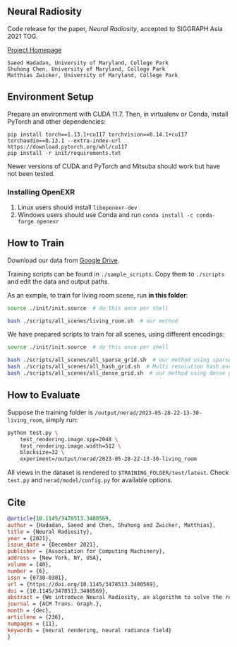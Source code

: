 Neural Radiosity
---

Code release for the paper, *Neural Radiosity*, accepted to SIGGRAPH Asia 2021 TOG.

[Project Homepage](https://saeedhd96.github.io/neural-radiosity/)

```
Saeed Hadadan, University of Maryland, College Park
Shuhong Chen, University of Maryland, College Park
Matthias Zwicker, University of Maryland, College Park
```

## Environment Setup

Prepare an environment with CUDA 11.7.
Then, in virtualenv or Conda, install PyTorch and other dependencies:

```
pip install torch==1.13.1+cu117 torchvision==0.14.1+cu117 torchaudio==0.13.1 --extra-index-url https://download.pytorch.org/whl/cu117
pip install -r init/requirements.txt
```

Newer versions of CUDA and PyTorch and Mitsuba should work but have not been tested.

### Installing OpenEXR

1. Linux users should install `libopenexr-dev`
1. Windows users should use Conda and run `conda install -c conda-forge openexr`

## How to Train

Download our data from [Google Drive](https://drive.google.com/drive/folders/1UE4ESxgXK4uL2_f91GqEKmWrvWw2FX8C?usp=sharing).

Training scripts can be found in `./sample_scripts`. Copy them to `./scripts` and edit the data and output paths.

As an exmple, to train for living room scene, run **in this folder**:

```bash
source ./init/init.source  # do this once per shell

bash ./scripts/all_scenes/living_room.sh  # our method
```

We have prepared scripts to train for all scenes, using different encodings:

```bash
source ./init/init.source  # do this once per shell

bash ./scripts/all_scenes/all_sparse_grid.sh  # our method using sparse grids
bash ./scripts/all_scenes/all_hash_grid.sh  # Multi resolution hash encoing by Muller et al. [2022]
bash ./scripts/all_scenes/all_dense_grid.sh  # our method using dense grids

```


## How to Evaluate

Suppose the training folder is `/output/nerad/2023-05-28-22-13-30-living_room`, simply run:

```bash
python test.py \
    test_rendering.image.spp=2048 \
    test_rendering.image.width=512 \
    blocksize=32 \
    experiment=/output/nerad/2023-05-28-22-13-30-living_room
```

All views in the dataset is rendered to `$TRAINING_FOLDER/test/latest`. Check `test.py` and `nerad/model/config.py` for available options.

## Cite

```bibtex
@article{10.1145/3478513.3480569,
author = {Hadadan, Saeed and Chen, Shuhong and Zwicker, Matthias},
title = {Neural Radiosity},
year = {2021},
issue_date = {December 2021},
publisher = {Association for Computing Machinery},
address = {New York, NY, USA},
volume = {40},
number = {6},
issn = {0730-0301},
url = {https://doi.org/10.1145/3478513.3480569},
doi = {10.1145/3478513.3480569},
abstract = {We introduce Neural Radiosity, an algorithm to solve the rendering equation by minimizing the norm of its residual, similar as in classical radiosity techniques. Traditional basis functions used in radiosity, such as piecewise polynomials or meshless basis functions are typically limited to representing isotropic scattering from diffuse surfaces. Instead, we propose to leverage neural networks to represent the full four-dimensional radiance distribution, directly optimizing network parameters to minimize the norm of the residual. Our approach decouples solving the rendering equation from rendering (perspective) images similar as in traditional radiosity techniques, and allows us to efficiently synthesize arbitrary views of a scene. In addition, we propose a network architecture using geometric learnable features that improves convergence of our solver compared to previous techniques. Our approach leads to an algorithm that is simple to implement, and we demonstrate its effectiveness on a variety of scenes with diffuse and non-diffuse surfaces.},
journal = {ACM Trans. Graph.},
month = {dec},
articleno = {236},
numpages = {11},
keywords = {neural rendering, neural radiance field}
}```
